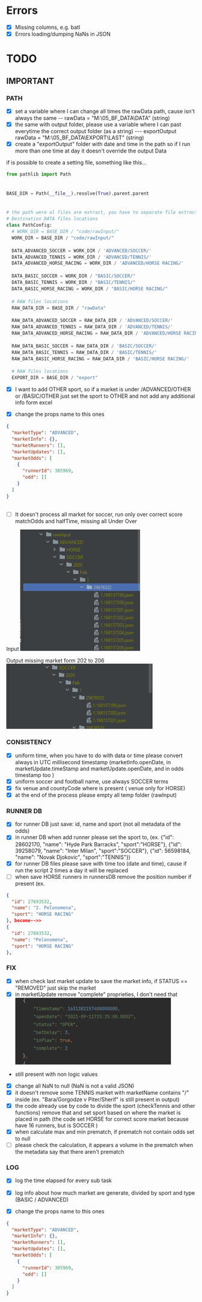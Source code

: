 # Errors
- [x] Missing columns, e.g. batl
- [x] Errors loading/dumping NaNs in JSON

# TODO

## IMPORTANT
### PATH
- [x] set a variable where I can change all times the rawData path, cause isn't always the same -- rawData = "M:\05_BF_DATA\DATA" (string)
- [x] the same with output folder, please use a variable where I can past everytime the correct output folder (as a string) --- exportOutput rawData = "M:\05_BF_DATA\EXPORT\LAST" (string)
- [x] create a "exportOutput" folder with date and time in the path so if I run more than one time at day it doesn't override the output Data

if is possible to create a setting file, something like this...
  ```python
  from pathlib import Path


BASE_DIR = Path(__file__).resolve(True).parent.parent


# the path were al files are extract, you have to separate file extracted by sport and by type of data
# Destination DATA files locations
class PathConfig:
    # WORK_DIR = BASE_DIR / "code/rawInput/"
    WORK_DIR = BASE_DIR / "code/rawInput/"

    DATA_ADVANCED_SOCCER = WORK_DIR / 'ADVANCED/SOCCER/'
    DATA_ADVANCED_TENNIS = WORK_DIR / 'ADVANCED/TENNIS/'
    DATA_ADVANCED_HORSE_RACING = WORK_DIR / 'ADVANCED/HORSE RACING/'

    DATA_BASIC_SOCCER = WORK_DIR / "BASIC/SOCCER/"
    DATA_BASIC_TENNIS = WORK_DIR / "BASIC/TENNIS/"
    DATA_BASIC_HORSE_RACING = WORK_DIR / "BASIC/HORSE RACING/"

    # RAW files locations
    RAW_DATA_DIR = BASE_DIR / "rawData"

    RAW_DATA_ADVANCED_SOCCER = RAW_DATA_DIR / 'ADVANCED/SOCCER/'
    RAW_DATA_ADVANCED_TENNIS = RAW_DATA_DIR / 'ADVANCED/TENNIS/'
    RAW_DATA_ADVANCED_HORSE_RACING = RAW_DATA_DIR / 'ADVANCED/HORSE RACING/'

    RAW_DATA_BASIC_SOCCER = RAW_DATA_DIR / 'BASIC/SOCCER/'
    RAW_DATA_BASIC_TENNIS = RAW_DATA_DIR / 'BASIC/TENNIS/'
    RAW_DATA_BASIC_HORSE_RACING = RAW_DATA_DIR / 'BASIC/HORSE RACING/'

    # RAW files locations
    EXPORT_DIR = BASE_DIR / "export"
```




- [x] I want to add OTHER sport, so if a market is under /ADVANCED/OTHER or /BASIC/OTHER  just set the sport to OTHER and not add any additional info form excel

- [x] change the props name to this ones
```json
{
  "marketType": "ADVANCED",
  "marketInfo": {},
  "marketRunners": [],
  "marketUpdates": [],
  "marketOdds": [
    {
      "runnerId": 305969,
      "odd": []
    }
  ]
}
       
```

- [ ] It doesn't process all market for soccer, run only over correct score matchOdds and halfTime, missing all Under Over


Input
![img.png](img.png)

Output missing market form 202 to 206
![img_1.png](img_1.png)



### CONSISTENCY
- [x] uniform time, when you have to do with data or time please convert always in UTC millisecond timestamp (marketInfo.openDate, in marketUpdate.timeStamp and marketUpdate.openDate, and in odds timestamp too  )
- [x] uniform soccer and football name, use always SOCCER terms
- [x] fix venue and countyCode where is present ( venue only for HORSE)
- [x] at the end of the process please empty all temp folder (rawInput)
### RUNNER DB
- [x] for runner DB just save: id, name and sport (not all metadata of the odds)
- [x] in runner DB when add runner please set the sport to, (ex. {"id": 28602170, "name": "Hyde Park Barracks", "sport":"HORSE"}, {"id": 39258079, "name": "Inter Milan", "sport":"SOCCER"}, {"id": 56598184, "name": "Novak Djokovic", "sport":"TENNIS"})
- [x] for runner DB files please save with time too (date and time), cause if run the script 2 times a day it will be replaced
- [ ] when save HORSE runners in runnersDB remove the position number if present (ex.     
```json
{
  "id": 27693532,
  "name": "2. Pelonomena",
  "sport": "HORSE RACING"
}, become-->>     
{
  "id": 27693532,
  "name": "Pelonomena",
  "sport": "HORSE RACING"
}, 
```
### FIX
- [x] when check last market update to save the market info, if STATUS == "REMOVED" just skip the market
- [x] in marketUpdate remove "complete" proprieties, I don't need that
    ![img_2.png](img_2.png)
- still present with non logic values
- [x] change all NaN to null (NaN is not a valid JSON)
- [x] it doesn't remove some TENNIS market with marketName contains "/" inside (ex. "Bara/Gorgodze v Piter/Sherif" is still present in output)
- [x] the code already use by code to divide the sport (checkTennis and other functions) remove that and set sport based on where the market is placed in path (the code set HORSE for correct score market because have 16 runners, but is SOCCER )
- [x] when calculate max and min prematch, if prematch not contain odds set to null
- [ ] please check the calculation, it appears a volume in the prematch when the metadata say that there aren't prematch
### LOG
- [x] log the time elapsed for every sub task
- [x] log info about how much market are generate, divided by sport and type (BASIC / ADVANCED)
 
 
- [x] change the props name to this ones
```json
{
  "marketType": "ADVANCED",
  "marketInfo": {},
  "marketRunners": [],
  "marketUpdates": [],
  "marketOdds": [
    {
      "runnerId": 305969,
      "odd": []
    }
  ]
}
       
```


